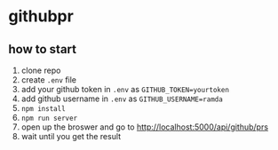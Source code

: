 # githubpr

## how to start

1. clone repo
2. create `.env` file
3. add your github token in `.env` as `GITHUB_TOKEN=yourtoken`
4. add github username in `.env` as `GITHUB_USERNAME=ramda`
5. `npm install`
6. `npm run server`
7. open up the broswer and go to [http://localhost:5000/api/github/prs](http://localhost:5000/api/github/prs)
8. wait until you get the result
